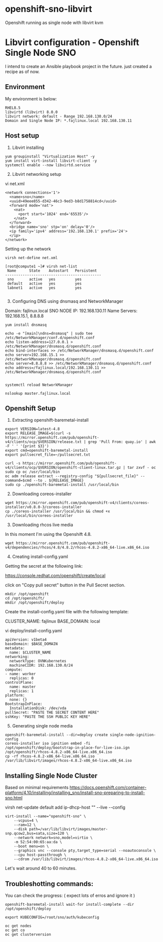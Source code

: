 # openshift-sno-libvirt
Openshift running as single node with libvirt kvm


# Libvirt configuration - Openshift Single Node SNO 

I intend to create an Ansible playbook project in the future. 
just created a recipe as of now. 


## Environment

My environment is below:

```
RHEL8.5
libvirtd (libvirt) 8.0.0 
libvirt network: default - Range 192.168.130.0/24 
Domain and Single Node IP: *.fajlinux.local 192.168.130.11 
```

## Host setup

1) Libvirt installing

```
yum groupinstall "Virtualization Host" -y
yum install virt-install libvirt-client -y
systemctl enable --now libvirtd.service
```

2) Libvirt networking setup 

vi net.xml 

```
<network connections='1'>
  <name>sno</name>
  <uuid>49eee855-d342-46c3-9ed3-b8d1758814cd</uuid>
  <forward mode='nat'>
    <nat>
      <port start='1024' end='65535'/>
    </nat>
  </forward>
  <bridge name='sno' stp='on' delay='0'/>
  <ip family='ipv4' address='192.168.130.1' prefix='24'>
  </ip>
</network>
```

Setting up the network 

```
virsh net-define net.xml

[root@compute1 ~]# virsh net-list 
 Name      State    Autostart   Persistent
--------------------------------------------
 sno       active   yes         yes
 default   active   yes         yes
 labnet1   active   yes         yes
 
```

3) Configuring DNS using dnsmasq and NetworkManager

Domain: fajlinux.local 
SNO NODE IP: 192.168.130.11
Name Servers: 192.168.15.1, 8.8.8.8 

```
yum install dnsmasq

echo -e "[main]\ndns=dnsmasq" | sudo tee /etc/NetworkManager/conf.d/openshift.conf
echo listen-address=127.0.0.1 > /etc/NetworkManager/dnsmasq.d/openshift.conf
echo bind-interfaces >> /etc/NetworkManager/dnsmasq.d/openshift.conf
echo server=192.168.15.1 >> /etc/NetworkManager/dnsmasq.d/openshift.conf
echo server=8.8.8.8 >> /etc/NetworkManager/dnsmasq.d/openshift.conf
echo address=/fajlinux.local/192.168.130.11 >> /etc/NetworkManager/dnsmasq.d/openshift.conf


systemctl reload NetworkManager

nslookup master.fajlinux.local

```




## Openshift Setup


1) Extracting openshift-baremetal-install

```
export VERSION=latest-4.8
export RELEASE_IMAGE=$(curl -s https://mirror.openshift.com/pub/openshift-v4/clients/ocp/$VERSION/release.txt | grep 'Pull From: quay.io' | awk -F ' ' '{print $3}')
export cmd=openshift-baremetal-install
export pullsecret_file=~/pullsecret.txt

curl -s https://mirror.openshift.com/pub/openshift-v4/clients/ocp/$VERSION/openshift-client-linux.tar.gz | tar zxvf - oc
sudo cp oc /usr/local/bin
oc adm release extract --registry-config "${pullsecret_file}" --command=$cmd --to . ${RELEASE_IMAGE}
sudo cp ./openshift-baremetal-install /usr/local/bin
```

2) Downloading coreos-installer 

```
wget https://mirror.openshift.com/pub/openshift-v4/clients/coreos-installer/v0.8.0-3/coreos-installer
cp ./coreos-installer /usr/local/bin && chmod +x /usr/local/bin/coreos-installer
```

3) Downloading rhcos live media 

In this moment I'm using the Openshift 4.8. 

```
wget https://mirror.openshift.com/pub/openshift-v4/dependencies/rhcos/4.8/4.8.2/rhcos-4.8.2-x86_64-live.x86_64.iso
```


4) Creating install-config.yaml

Getting the secret at the following link: 

https://console.redhat.com/openshift/create/local

click on "Copy pull secret" button in the Pull Secret section. 

```
mkdir /opt/openshift 
cd /opt/openshift/
mkdir /opt/openshift/deploy
```

Create the install-config.yaml file with the following template: 

CLUSTER_NAME: fajlinux
BASE_DOMAIN: local 


vi deploy/install-config.yaml

``` 
apiVersion: v1beta4
baseDomain: $BASE_DOMAIN
metadata:
  name: $CLUSTER_NAME
networking:
  networkType: OVNKubernetes
  machineCIDR: 192.168.130.0/24
compute:
- name: worker
  replicas: 0
controlPlane:
  name: master
  replicas: 1
platform:
  none: {}
BootstrapInPlace:
  InstallationDisk: /dev/vda
pullSecret: "PASTE THE SECRET CONTENT HERE"
sshKey: "PASTE THE SSH PUBLIC KEY HERE"
```

5) Generating single node media 

```
openshift-baremetal-install --dir=deploy create single-node-ignition-config
coreos-installer iso ignition embed -fi /opt/openshift/deploy/bootstrap-in-place-for-live-iso.ign /opt/openshift/rhcos-4.8.2-x86_64-live.x86_64.iso
cp -rf rhcos-4.8.2-x86_64-live.x86_64.iso /var/lib/libvirt/images/rhcos-4.8.2-x86_64-live.x86_64.iso
```


## Installing Single Node Cluster 

Based on minimal requirements 
https://docs.openshift.com/container-platform/4.10/installing/installing_sno/install-sno-preparing-to-install-sno.html


virsh net-update default add ip-dhcp-host "<host mac='52:54:00:65:aa:da' name='cluster.fajlinux.local' ip='192.168.130.11'/>" --live --config

```
virt-install --name="openshift-sno" \
    --vcpus=4 \
    --ram=12 \
    --disk path=/var/lib/libvirt/images/master-snp.qcow2,bus=sata,size=120 \
    --network network=sno,model=virtio \
    -m 52:54:00:65:aa:da \
    --boot menu=on \
    --graphics vnc --console pty,target_type=serial --noautoconsole \
    --cpu host-passthrough \
    --cdrom /var/lib/libvirt/images/rhcos-4.8.2-x86_64-live.x86_64.iso
```

Let's wait around 40 to 60 minutes. 


## Troubleshotting commands: 

You can check the progress:  ( expect lots of erros and ignore it )

```
openshift-baremetal-install wait-for install-complete --dir /opt/openshift/deploy

export KUBECONFIG=/root/sno/auth/kubeconfig

oc get nodes
oc get co 
oc get clusterversion
```

